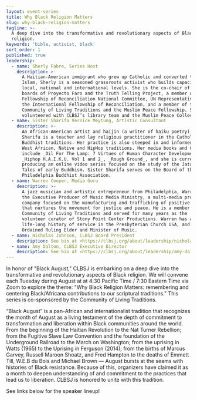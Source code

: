 ```yaml
---
layout: event-series
title: Why Black Religion Matters
slug: why-black-religion-matters
tagline: >-
  A deep dive into the transformative and revolutionary aspects of Black
  religion.
keywords: 'bible, activist, black'
sort_order: 1
published: true
leadership:
  - name: Sherly Fabre, Series Host
    description: >-
      A Haitian-American immigrant who grew up Catholic and converted to
      Islam, Sherly is a seasoned grassroots activist who builds capacity at
      local, national and international levels. She is the co-chair of the
      boards of Proyecto Faro and the Truth Telling Project, a member of the
      Fellowship of Reconciliation National Committee, UN Representative for
      the International Fellowship of Reconciliation, and a member of the
      Community of Living Traditions and the Muslim Peace Fellowship. She has
      volunteered with CLBSJ’s library team and the Muslim Peace Collection.
  - name: Sister Sharifa Vernice Meytung, Artistic Consultant
    description: >-
      An African-American artist and haijin (a writer of haiku poetry), Sister
      Sharifa is a teacher and lay religious practitioner in the Catholic and
      Buddhist traditions. Her practice is also steeped in and informed by
      West African, Native and HipHop traditions. Her media books and CDs
      include _Oil For The Lamp: 7 Virtues of Human Character Development_,
      _Hiphop H.A.I.K.U. Vol 1 and 2_, _Rough Ground_, and she is currently
      producing an online video series focused on the study of the Jataka
      Tales of early Buddhism. Sister Sharifa serves on the Board of the
      Philadelphia Buddhist Association.
  - name: Warren Cooper, Media Guru
    description: >-
      A jazz musician and artistic entrepreneur from Philadelphia, Warren is
      the Executive Producer of Music Media Ministry, a multi-media production
      company focused on the manufacturing and trafficking of positive art
      that nurtures the movement for justice and peace. He is a member of the
      Community of Living Traditions and served for many years as the
      volunteer curator of Stony Point Center Productions. Warren has a
      life-long history of service in the Presbyterian Church USA, and is an
      Ordained Ruling Elder and Minister of Music.
  - name: Nicholas Johnson, CLBSJ Board President
    description: See bio at <https://clbsj.org/about/leadership/nicholas-a-johnson/>
  - name: Amy Dalton, CLBSJ Executive Director
    description: See bio at <https://clbsj.org/about/leadership/amy-dalton/>
---
```


In honor of "Black August," CLBSJ is embarking on a deep dive into the
transformative and revolutionary aspects of Black religion.  We will
convene each Tuesday during August at at 4:30 Pacific Time / 7:30
Eastern Time via Zoom to explore the theme: "Why Black Religion Matters:
remembering and centering Black/Africana contributions to our scriptural
traditions." This series is co-sponsored by the Community of Living Traditions.

“Black August” is a pan-African and internationalist tradition that
recognizes the month of August as a living testament of the depth of
commitment to transformation and liberation within Black communities
around the world. From the beginning of the Haitian Revolution to the
Nat Turner Rebellion; from the Fugitive Slave Law Convention and the
foundation of the Underground Railroad to the March on Washington; from
the uprising in Watts (1965) to the Uprising in Ferguson (2014); from
the births of Marcus Garvey, Russell Maroon Shoatz, and Fred Hampton to
the deaths of Emmett Till, W.E.B du Bois and Michael Brown — August
bursts at the seams with histories of Black resistance. Because of this,
organizers have claimed it as a month to deepen understanding of and
commitment to the practices that lead us to liberation. CLBSJ is honored
to unite with this tradition.

See links below for the speaker lineup!
